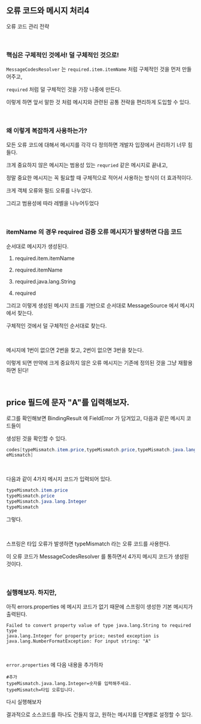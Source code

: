 ## 오류 코드와 메시지 처리4

오류 코드 관리 전략

<br/>

### 핵심은 구체적인 것에서! 덜 구체적인 것으로!

`MessageCodesResolver` 는 `required.item.itemName` 처럼 구체적인 것을 먼저 만들어주고,

`required` 처럼 덜 구체적인 것을 가장 나중에 만든다.



이렇게 하면 앞서 말한 것 처럼 메시지와 관련된 공통 전략을 편리하게 도입할 수 있다.

<br/>

### 왜 이렇게 복잡하게 사용하는가?

모든 오류 코드에 대해서 메시지를 각각 다 정의하면 개발자 입장에서 관리하기 너무 힘들다.

크게 중요하지 않은 메시지는 범용성 있는 `requried` 같은 메시지로 끝내고, 

정말 중요한 메시지는 꼭 필요할 때 구체적으로 적어서 사용하는 방식이 더 효과적이다.

크게 객체 오류와 필드 오류를 나누었다. 

그리고 범용성에 따라 레벨을 나누어두었다

<br/>

### itemName 의 경우 required 검증 오류 메시지가 발생하면 다음 코드 
순서대로 메시지가 생성된다.

1. required.item.itemName

2. required.itemName
3. required.java.lang.String
4. required

그리고 이렇게 생성된 메시지 코드를 기반으로 순서대로 MessageSource 에서 메시지에서 찾는다.

구체적인 것에서 덜 구체적인 순서대로 찾는다. 

<br/>

메시지에 1번이 없으면 2번을 찾고, 2번이 없으면 3번을 찾는다.

이렇게 되면 만약에 크게 중요하지 않은 오류 메시지는 기존에 정의된 것을 그냥 재활용 하면 된다!

<br/>

## price 필드에 문자 "A"를 입력해보자.

로그를 확인해보면 BindingResult 에 FieldError 가 담겨있고, 다음과 같은 메시지 코드들이 

생성된 것을 확인할 수 있다.

```java
codes[typeMismatch.item.price,typeMismatch.price,typeMismatch.java.lang.Integer,typ
eMismatch]
```

<br/>

다음과 같이 4가지 메시지 코드가 입력되어 있다.

```java
typeMismatch.item.price
typeMismatch.price
typeMismatch.java.lang.Integer
typeMismatch
```

그렇다. 

<br/>

스프링은 타입 오류가 발생하면 typeMismatch 라는 오류 코드를 사용한다. 

이 오류 코드가 MessageCodesResolver 를 통하면서 4가지 메시지 코드가 생성된 것이다.

<br/>

### 실행해보자. 하지만,

아직 errors.properties 에 메시지 코드가 없기 때문에 스프링이 생성한 기본 메시지가 출력된다.

```
Failed to convert property value of type java.lang.String to required type
java.lang.Integer for property price; nested exception is
java.lang.NumberFormatException: For input string: "A"
```

<br/>

`error.properties` 에 다음 내용을 추가하자

```
#추가
typeMismatch.java.lang.Integer=숫자를 입력해주세요.
typeMismatch=타입 오류입니다.
```

다시 실행해보자

결과적으로 소스코드를 하나도 건들지 않고, 원하는 메시지를 단계별로 설정할 수 있다.